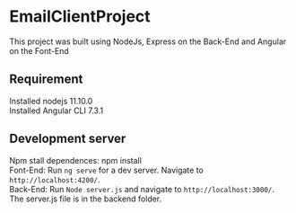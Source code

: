 # EmailClientProject

This project was built using NodeJs, Express on the Back-End and Angular on the Font-End

## Requirement
Installed nodejs 11.10.0  <br>
Installed Angular CLI 7.3.1

## Development server
Npm stall dependences: npm install <br>
Font-End: Run `ng serve` for a dev server. Navigate to `http://localhost:4200/`. <br>
Back-End: Run `Node server.js` and navigate to `http://localhost:3000/`. <br>
The server.js file is in the backend folder.




